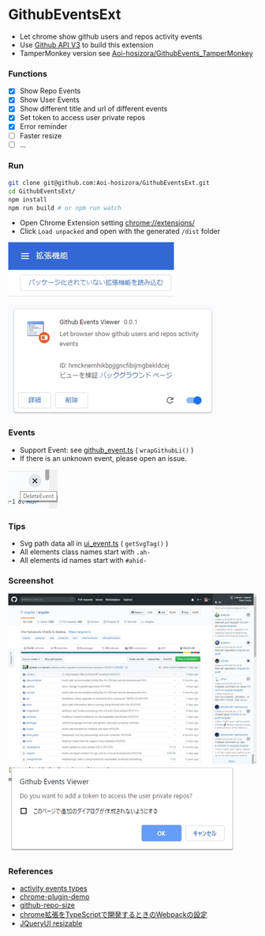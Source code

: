 # GithubEventsExt

+ Let chrome show github users and repos activity events
+ Use [Github API V3](https://developer.github.com/v3/) to build this extension
+ TamperMonkey version see [Aoi-hosizora/GithubEvents_TamperMonkey](https://github.com/Aoi-hosizora/GithubEvents_TamperMonkey)

### Functions

+ [x] Show Repo Events
+ [x] Show User Events
+ [x] Show different title and url of different events
+ [x] Set token to access user private repos
+ [x] Error reminder
+ [ ] Faster resize
+ [ ] ...

### Run

```bash
git clone git@github.com:Aoi-hosizora/GithubEventsExt.git
cd GithubEventsExt/
npm install
npm run build # or npm run watch
```

+ Open Chrome Extension setting [chrome://extensions/](chrome://extensions/)
+ Click `Load unpacked` and open with the generated `/dist` folder

![how-to-run](./assets/how-to-run.jpg)

![ext-setting](./assets/ext-setting.jpg)

### Events

+ Support Event: see [github_event.ts](https://github.com/Aoi-hosizora/GithubEventsExt/blob/master/src/ts/github_event.ts) ( `wrapGithubLi()` )
+ If there is an unknown event, please open an issue.

![HoverIcon](./assets/HoverIcon.jpg)

### Tips

+ Svg path data all in [ui_event.ts](https://github.com/Aoi-hosizora/GithubEventsExt/blob/master/src/ts/ui_event.ts) ( `getSvgTag()` )
+ All elements class names start with `.ah-`
+ All elements id names start with `#ahid-`

### Screenshot

![mainExt](./assets/mainExt.jpg)
![tokenSetting](./assets/tokenSetting.jpg)

### References

+ [activity events types](https://developer.github.com/v3/activity/events/types/)
+ [chrome-plugin-demo](https://github.com/sxei/chrome-plugin-demo)
+ [github-repo-size](https://github.com/harshjv/github-repo-size)
+ [chrome拡張をTypeScriptで開発するときのWebpackの設定](https://qiita.com/okumurakengo/items/1a4404c20b0bf10f2c68)
+ [JQueryUI resizable](https://jqueryui.com/resizable/)
